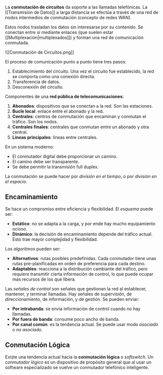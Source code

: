 La **conmutación de circuitos** da soporte a las llamadas telefónicas. La [[Transmisión de Datos]] a larga distancia se efectúa a través de una red de nodos intermedios de conmutación (concepto de redes WAN). 

Estos nodos trasladan los datos sin interesarse por su contenido. Se conectan entre sí mediante enlaces (que suelen estar [[Multiplexación|multiplexados]]) y forman una red de comunicación conmutada.

![[Conmutación de Circuitos.png]]

El proceso de comunicación punto a punto tiene tres pasos:

1. Establecimiento del circuito. Una vez el circuito fue establecido, la red se comporta como una conexión directa.
2. Transferencia de datos.
3. Desconexión del circuito.

Componentes de una **red pública de telecomunicaciones**:

1. **Abonados**: dispositivos que se conectan a la red. Son las estaciones.
2. **Bucle local**: enlace entre el abonado y la red.
3. **Centrales**: centros de conmutación que encaminan y conmutan el tráfico. Son los nodos.
4. **Centrales finales**: centrales que conmutan entre un abonado y otra central.
5. **Líneas principales**: líneas entre centrales.

En un sistema moderno:

- El conmutador digital debe proporcionar un camino.
- El camino debe ser transparente.
- Se debe permitir la transmisión full duplex.

La conmutación se puede hacer por *división en el tiempo*, o por *división en el espacio*.

## Encaminamiento

Se hace un compromiso entre eficiencia y flexibilidad. El *esquema* puede ser:

- **Estático**: no se adapta a la carga, y por ende hay mucho equipamiento ocioso.
- **Dinámico**: la decisión de encaminamiento depende del tráfico actual. Esto trae mayor complejidad y flexibilidad.

Los *algoritmos* pueden ser:

- **Alternativos**: rutas posibles predefinidas. Cada conmutador tiene unas rutas pre-planificadas en orden de preferencia para cada destino.
- **Adaptables**: reacciona a la distribución cambiante del tráfico, pero requiere transmitir cierta información de control, lo que puede ocupar más recursos de los que libera.

Las *señales de control* son señales que gestionan la red al establecer, mantener, y terminar llamadas. Hay señales de supervisión, de direccionamiento, de información, y de gestión. Se pueden enviar:

- **Por intrabanda**: se envía información de control cuando no hay llamadas.
- **Por fuera de banda**: consume poco ancho de banda.
- **Por canal común**: es la tendencia actual. Se puede usar modo *asociado* o *no asociado*.

## Conmutación Lógica

Existe una tendencia actual hacia la **conmutación lógica** o *softswitch*. Un *conmutador lógico* es un dispositivo de propósito general que al usar un software especializado se vuelve un conmutador telefónico inteligente.
